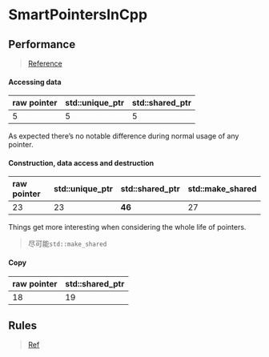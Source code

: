 # SmartPointersInCpp



## Performance

> [Reference](<http://blog.davidecoppola.com/2016/10/performance-of-raw-pointers-vs-smart-pointers-in-cpp/>)

#### Accessing data

| **raw pointer** | **std::unique_ptr** | **std::shared_ptr** |
| :-------------- | :------------------ | :------------------ |
| 5               | 5                   | 5                   |

As expected there’s no notable difference during normal usage of any pointer.

#### Construction, data access and destruction

| **raw pointer** | **std::unique_ptr** | **std::shared_ptr** | **std::make_shared** |
| :-------------- | :------------------ | :------------------ | :------------------- |
| 23              | 23                  | **46**              | 27                   |

Things get more interesting when considering the whole life of pointers.

> 尽可能`std::make_shared`

#### Copy

| **raw pointer** | **std::shared_ptr** |
| :-------------- | :------------------ |
| 18              | 19                  |

## Rules

> [Ref](<https://www.modernescpp.com/index.php/c-core-guidelines-rules-to-smart-pointers>)

